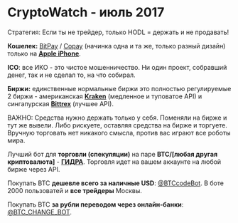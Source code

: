 # CryptoWatch - июль 2017

Стратегия:
Если ты не трейдер, только HODL = держать и не продавать!

<b>Кошелек:</b> <a href="https://bitpay.com">BitPay</a> / <a href="https://copay.io">Copay</a> (начинка одна и та же, только разный дизайн) только на <a href="https://appsto.re/ru/gLtHeb.i"><b>Apple iPhone</b></a>.

<b>ICO</b>: все ИКО - это чистое мошенничество. Ни один проект, собравший денег, так и не сделал то, на что собирал.

<b>Биржи:</b> единственные нормальные биржи это полностью регулируемые 2 биржи - американская <a href="https://kraken.com"><b>Kraken</b></a> (медленное и туповатое API) и сингапурская <a href="https://bittrex.com"><b>Bittrex</b></a> (лучшее API).

ВАЖНО: Средства нужно держать только у себя. Поменяли на бирже и тут же вывели. Либо рискуете, оставляя средства на бирже и торгуете. Вручную торговать нет никакого смысла, против вас играют все роботы мира.

Лучший бот для <b>торговли (спекуляции)</b> на паре <b>BTC/[любая другая криптовалюта]</b> - <a href="https://t.me/BotExBot"><b>ГИДРА</b></a>. Торговля идет на вашем аккаунте на любой бирже через API.

Покупать BTC <b>дешевле всего за наличные USD</b>: <a href="https://t.me/BTCcodeBot">@BTCcodeBot</a>. В боте 2000 пользоватей и <b>все трейдеры</b> Москвы.

Покупать BTC <b>за рубли переводом через онлайн-банки</b>: <a href="https://t.me/BTC_CHANGE_BOT?start=601635ssAffiliate">@BTC_CHANGE_BOT</a>.
